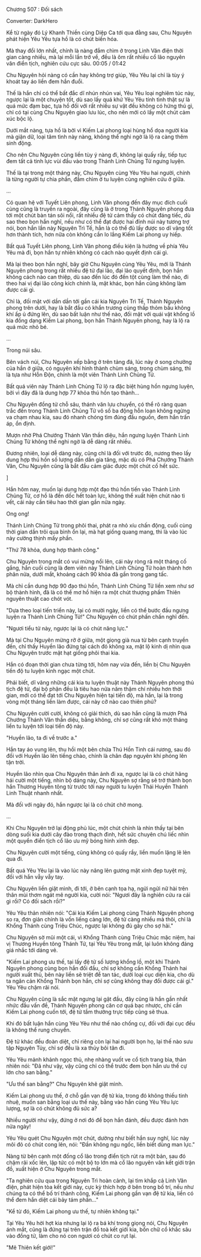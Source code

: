 




Chương 507 : Đối sách


Converter: DarkHero

Kể từ ngày đó Lý Khanh Thiền cùng Diệp Ca tới qua đằng sau, Chu Nguyên phát hiện Yêu Yêu tựa hồ là có chút biến hóa.

Mà thay đổi lớn nhất, chính là nàng đắm chìm ở trong Linh Văn điện thời gian càng nhiều, mà lại mỗi lần trở về, đều là ôm rất nhiều cổ lão nguyên văn điển tịch, nghiên cứu cực sâu. 00:05 / 01:42

Chu Nguyên hỏi nàng có cần hay không trợ giúp, Yêu Yêu lại chỉ là tùy ý khoát tay áo liền đem hắn đuổi.

Thế là hắn chỉ có thể bất đắc dĩ nhún nhún vai, Yêu Yêu loại nghiêm túc này, ngược lại là một chuyện tốt, dù sao lấy quá khứ Yêu Yêu tính tình thật sự là quá mức đạm bạc, tựa hồ đối với rất nhiều sự vật đều không có hứng thú gì, chỉ có tại cùng Chu Nguyên giao lưu lúc, cho nên mới có lấy một chút cảm xúc bộc lộ.

Dưới mắt nàng, tựa hồ là bởi vì Kiếm Lai phong loại hùng hổ dọa người kia mà giận dữ, loại tâm tình này nàng, không thể nghi ngờ là lộ ra càng thêm sinh động.

Cho nên Chu Nguyên cũng liền tùy ý nàng đi, không lại quấy rầy, tiếp tục đem tất cả tinh lực vùi đầu vào trong Thánh Linh Chủng Tử ngưng luyện.

Thế là tại trong một tháng này, Chu Nguyên cùng Yêu Yêu hai người, chính là từng người tự chia phần, đắm chìm ở tu luyện cùng nghiên cứu ở giữa.

...

Có quan hệ với Tuyết Liên phong, Linh Văn phong đến đây mục đích cuối cùng cũng là truyền ra ngoài, đây cũng là ở trong Thánh Nguyên phong đưa tới một chút bàn tán sôi nổi, rất nhiều đệ tử cảm thấy có chút đáng tiếc, dù sao theo bọn hắn nghĩ, nếu như có thể đạt được hai đỉnh núi này tương trợ nói, bọn hắn lần này Nguyên Trì Tế, hẳn là có thể đủ lấy được so dĩ vãng tốt hơn thành tích, hơn nữa còn không cần lo lắng Kiếm Lai phong uy hiếp.

Bất quá Tuyết Liên phong, Linh Văn phong điều kiện là hướng về phía Yêu Yêu mà đi, bọn hắn tự nhiên không có cách nào quyết định cái gì.

Mà lại theo bọn hắn nghĩ, bây giờ Chu Nguyên cùng Yêu Yêu, mới là Thánh Nguyên phong trong rất nhiều đệ tử đại lão, đại lão quyết định, bọn hắn không cách nào can thiệp, dù sao đến lúc đó đến tột cùng làm thế nào, đi theo hai vị đại lão công kích chính là, mặt khác, bọn hắn cũng không làm được cái gì.

Chỉ là, đối mặt với dần dần tới gần cái kia Nguyên Trì Tế, Thánh Nguyên phong trên dưới, hay là bắt đầu có khẩn trương cùng thấp thỏm bầu không khí ấp ủ đứng lên, dù sao bất luận như thế nào, đối mặt với quái vật khổng lồ kia đồng dạng Kiếm Lai phong, bọn hắn Thánh Nguyên phong, hay là lộ ra quá mức nhỏ bé.

...

Trong núi sâu.

Bên vách núi, Chu Nguyên xếp bằng ở trên tảng đá, lúc này ở song chưởng của hắn ở giữa, có nguyên khí hình thành chùm sáng, trong chùm sáng, thì là tựa như Hỗn Độn, chính là một viên Thánh Linh Chủng Tử.

Bất quá viên này Thánh Linh Chủng Tử lộ ra đặc biệt hùng hồn ngưng luyện, bởi vì đây đã là dung hợp 77 khỏa thú hồn tạo thành...

Chu Nguyên đồng tử chỗ sâu, thánh văn lưu chuyển, có thể rõ ràng quan trắc đến trong Thánh Linh Chủng Tử vô số ba động hỗn loạn không ngừng va chạm nhau kia, sau đó nhanh chóng tìm đúng đầu nguồn, đem hắn trấn áp, ổn định.

Mượn nhờ Phá Chướng Thánh Văn thần diệu, hắn ngưng luyện Thánh Linh Chủng Tử không thể nghi ngờ là dễ dàng rất nhiều.

Đương nhiên, loại dễ dàng này, cũng chỉ là đối với trước đó, nương theo lấy dung hợp thú hồn số lượng dần dần gia tăng, mặc dù có Phá Chướng Thánh Văn, Chu Nguyên cũng là bắt đầu cảm giác được một chút cố hết sức.

]

Hắn hôm nay, muốn lại dung hợp một đạo thú hồn tiến vào Thánh Linh Chủng Tử, cơ hồ là đến dốc hết toàn lực, không thể xuất hiện chút nào tì vết, cái này cần tiêu hao thời gian gần nửa ngày.

Ong ong!

Thánh Linh Chủng Tử trong phôi thai, phát ra nhỏ xíu chấn động, cuối cùng thời gian dần trôi qua bình ổn lại, mà hạt giống quang mang, thì là vào lúc này cường thịnh mấy phần.

"Thứ 78 khỏa, dung hợp thành công."

Chu Nguyên trong mắt có vui mừng nổi lên, cái này ròng rã một tháng cố gắng, hắn cuối cùng là đem viên này Thánh Linh Chủng Tử hoàn thành hơn phân nửa, dưới mắt, khoảng cách 90 khỏa đã gần trong gang tấc.

Mà chỉ cần dung hợp 90 đạo thú hồn, Thánh Linh Chủng Tử liền xem như sơ bộ thành hình, đã là có thể mơ hồ hiện ra một chút thượng phẩm Thiên nguyên thuật cao chót vót.

"Dựa theo loại tiến triển này, lại có mười ngày, liền có thể bước đầu ngưng luyện ra Thánh Linh Chủng Tử!" Chu Nguyên có chút phấn chấn nghĩ đến.

"Ngươi tiểu tử này, ngược lại là có chút năng lực."

Mà tại Chu Nguyên mừng rỡ ở giữa, một giọng già nua từ bên cạnh truyền đến, chỉ thấy Huyền lão đứng tại cách đó không xa, mặt lộ kinh dị nhìn qua Chu Nguyên trước mặt hạt giống phôi thai kia.

Hắn có đoạn thời gian chưa từng tới, hôm nay vừa đến, liền bị Chu Nguyên tiến độ tu luyện kinh ngạc một chút.

Phải biết, dĩ vãng những cái kia tu luyện thuật này Thánh Nguyên phong thủ tịch đệ tử, đại bộ phận đều là tiêu hao nửa năm thậm chí nhiều hơn thời gian, mới có thể đạt tới Chu Nguyên hiện tại tiến độ, mà hắn, lại là trong vòng một tháng liền làm được, cái này cỡ nào cao thiên phú?

Chu Nguyên cười cười, không có giải thích, dù sao hắn cũng là mượn Phá Chướng Thánh Văn thần diệu, bằng không, chỉ sợ cũng rất khó một tháng liền tu luyện tới loại tiến độ này.

"Huyền lão, ta đi về trước a."

Hắn tay áo vung lên, thu hồi một bên chứa Thú Hồn Tinh cái rương, sau đó đối với Huyền lão lên tiếng chào, chính là chân đạp nguyên khí phóng lên tận trời.

Huyền lão nhìn qua Chu Nguyên thân ảnh đi xa, ngược lại là có chút hăng hái cười một tiếng, nhìn bộ dáng này, Chu Nguyên sợ rằng sẽ trở thành bọn hắn Thương Huyền tông từ trước tới nay người tu luyện Thái Huyền Thánh Linh Thuật nhanh nhất.

Mà đối với ngày đó, hắn ngược lại là có chút chờ mong.

...

Khi Chu Nguyên trở lại động phủ lúc, một chút chính là nhìn thấy tại bên dòng suối kia dưới cây đào trong thạch đình, hết sức chuyên chú liếc nhìn một quyển điển tịch cổ lão ưu mỹ bóng hình xinh đẹp.

Chu Nguyên cười một tiếng, cũng không có quấy rầy, liền muốn lặng lẽ lẻn qua đi.

Bất quá Yêu Yêu lại là vào lúc này nâng lên gương mặt xinh đẹp tuyệt mỹ, đối với hắn vẫy vẫy tay.

Chu Nguyên liền giật mình, đi tới, ở bên cạnh tọa hạ, ngửi ngửi nữ hài trên thân mùi thơm ngát mê người kia, cười nói: "Ngươi đây là nghiên cứu ra cái gì rồi? Có đối sách rồi?"

Yêu Yêu thản nhiên nói: "Cái kia Kiếm Lai phong cùng Thánh Nguyên phong so ra, đơn giản chính là vốn liếng càng lớn, đệ tử càng nhiều mà thôi, chỉ là Khổng Thánh cùng Triệu Chúc, ngược lại không đủ gây cho sợ hãi."

Chu Nguyên sờ mũi một cái, vì Khổng Thánh cùng Triệu Chúc mặc niệm, hai vị Thương Huyền tông Thánh Tử, tại Yêu Yêu trong mắt, lại luôn không đáng giá nhắc tới dáng vẻ.

"Kiếm Lai phong ưu thế, tại lấy đệ tử số lượng khổng lồ, một khi Thánh Nguyên phong cùng bọn hắn đối đầu, chỉ sợ không cần Khổng Thánh hai người xuất thủ, bên này liền sẽ triệt để tan tác, dưới loại cục diện kia, cho dù ta ngăn cản Khổng Thánh bọn hắn, chỉ sợ cũng không thay đổi được cái gì." Yêu Yêu chậm rãi nói.

Chu Nguyên cũng là sắc mặt ngưng lại gật đầu, đây cũng là hắn gần nhất nhức đầu vấn đề, Thánh Nguyên phong căn cơ quá bạc nhược, chỉ cần Kiếm Lai phong cuốn tới, đệ tử tầm thường trực tiếp cũng sẽ thua.

Khi đó bất luận hắn cùng Yêu Yêu như thế nào chống cự, đối với đại cục đều là không thể rung chuyển.

Đệ tử khác đều đoàn diệt, chỉ riêng còn lại hai người bọn họ, lại thế nào sưu tập Nguyên Tủy, chỉ sợ đều là xa thủy bôi tân đi.

Yêu Yêu mảnh khảnh ngọc thủ, nhẹ nhàng vuốt ve cổ tịch trang bìa, thản nhiên nói: "Đã như vậy, vậy cũng chỉ có thể trước đem bọn hắn ưu thế cự lớn cho san bằng."

"Ưu thế san bằng?" Chu Nguyên khẽ giật mình.

Kiếm Lai phong ưu thế, ở chỗ gần vạn đệ tử kia, trong đó không thiếu tinh nhuệ, muốn san bằng loại ưu thế này, bằng vào hắn cùng Yêu Yêu lực lượng, sợ là có chút không đủ sức a?

Nhiều người như vậy, đứng ở nơi đó để bọn hắn đánh, đều được đánh hơn nửa ngày!

Yêu Yêu quét Chu Nguyên một chút, dường như biết hắn suy nghĩ, lúc này môi đỏ có chút cong lên, nói: "Đần không ngu ngốc, liền biết dùng man lực."

Nàng từ bên cạnh một đống cổ lão trong điển tịch rút ra một bản, sau đó chậm rãi xốc lên, lập tức có một bộ to lớn mà cổ lão nguyên văn kết giới trận đồ, xuất hiện ở Chu Nguyên trong mắt.

"Ta nghiên cứu qua trong Nguyên Trì hoàn cảnh, lại tìm khắp cả Linh Văn điện, phát hiện tòa kết giới này, cực kỳ thích hợp ở bên trong bố trí, nếu như chúng ta có thể bố trí thành công, Kiếm Lai phong gần vạn đệ tử kia, liền có thể đem hắn diệt cái bảy tám phần..."

"Kể từ đó, Kiếm Lai phong ưu thế, tự nhiên không tại."

Tại Yêu Yêu hời hợt kia nhưng lại lộ ra bá khí trong giọng nói, Chu Nguyên ánh mắt, cũng là đứng tại trên trận đồ toà kết giới kia, bốn chữ cổ khắc sâu vào đồng tử, làm cho nó con ngươi có chút co rụt lại.

"Mê Thiên kết giới!"




